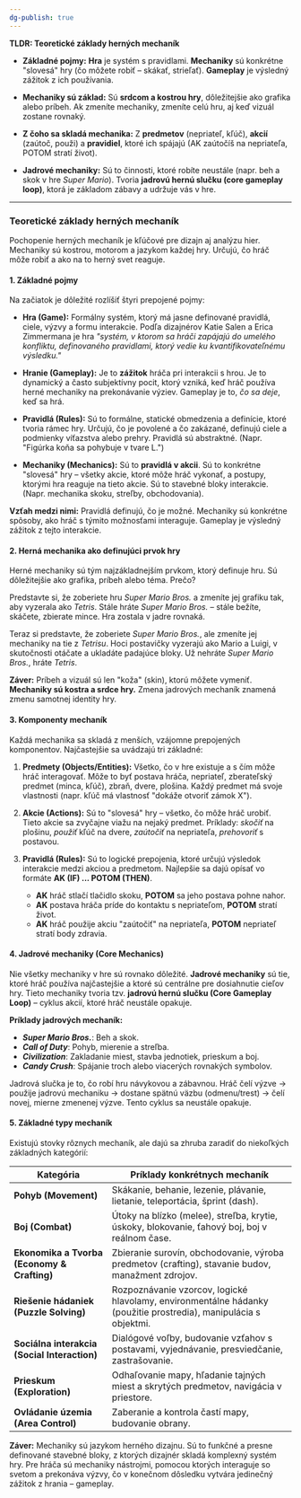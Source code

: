 ```yaml
---
dg-publish: true
---
```

**TLDR: Teoretické základy herných mechaník**

- **Základné pojmy:** **Hra** je systém s pravidlami. **Mechaniky** sú konkrétne "slovesá" hry (čo môžete robiť – skákať, strieľať). **Gameplay** je výsledný zážitok z ich používania.
    
- **Mechaniky sú základ:** Sú **srdcom a kostrou hry**, dôležitejšie ako grafika alebo príbeh. Ak zmeníte mechaniky, zmeníte celú hru, aj keď vizuál zostane rovnaký.
    
- **Z čoho sa skladá mechanika:** Z **predmetov** (nepriateľ, kľúč), **akcií** (zaútoč, použi) a **pravidiel**, ktoré ich spájajú (AK zaútočíš na nepriateľa, POTOM stratí život).
    
- **Jadrové mechaniky:** Sú to činnosti, ktoré robíte neustále (napr. beh a skok v hre _Super Mario_). Tvoria **jadrovú hernú slučku (core gameplay loop)**, ktorá je základom zábavy a udržuje vás v hre.

---

### **Teoretické základy herných mechaník**

Pochopenie herných mechaník je kľúčové pre dizajn aj analýzu hier. Mechaniky sú kostrou, motorom a jazykom každej hry. Určujú, čo hráč môže robiť a ako na to herný svet reaguje.

#### **1. Základné pojmy**

Na začiatok je dôležité rozlíšiť štyri prepojené pojmy:

- **Hra (Game):** Formálny systém, ktorý má jasne definované pravidlá, ciele, výzvy a formu interakcie. Podľa dizajnérov Katie Salen a Erica Zimmermana je hra _"systém, v ktorom sa hráči zapájajú do umelého konfliktu, definovaného pravidlami, ktorý vedie ku kvantifikovateľnému výsledku."_
    
- **Hranie (Gameplay):** Je to **zážitok** hráča pri interakcii s hrou. Je to dynamický a často subjektívny pocit, ktorý vzniká, keď hráč používa herné mechaniky na prekonávanie výziev. Gameplay je to, _čo sa deje_, keď sa hrá.
    
- **Pravidlá (Rules):** Sú to formálne, statické obmedzenia a definície, ktoré tvoria rámec hry. Určujú, čo je povolené a čo zakázané, definujú ciele a podmienky víťazstva alebo prehry. Pravidlá sú abstraktné. (Napr. "Figúrka koňa sa pohybuje v tvare L.")
    
- **Mechaniky (Mechanics):** Sú to **pravidlá v akcii**. Sú to konkrétne "slovesá" hry – všetky akcie, ktoré môže hráč vykonať, a postupy, ktorými hra reaguje na tieto akcie. Sú to stavebné bloky interakcie. (Napr. mechanika skoku, streľby, obchodovania).
    

**Vzťah medzi nimi:** Pravidlá definujú, čo je možné. Mechaniky sú konkrétne spôsoby, ako hráč s týmito možnosťami interaguje. Gameplay je výsledný zážitok z tejto interakcie.

#### **2. Herná mechanika ako definujúci prvok hry**

Herné mechaniky sú tým najzákladnejším prvkom, ktorý definuje hru. Sú dôležitejšie ako grafika, príbeh alebo téma. Prečo?

Predstavte si, že zoberiete hru _Super Mario Bros._ a zmeníte jej grafiku tak, aby vyzerala ako _Tetris_. Stále hráte _Super Mario Bros._ – stále bežíte, skáčete, zbierate mince. Hra zostala v jadre rovnaká.

Teraz si predstavte, že zoberiete _Super Mario Bros._, ale zmeníte jej mechaniky na tie z _Tetrisu_. Hoci postavičky vyzerajú ako Mario a Luigi, v skutočnosti otáčate a ukladáte padajúce bloky. Už nehráte _Super Mario Bros._, hráte _Tetris_.

**Záver:** Príbeh a vizuál sú len "koža" (skin), ktorú môžete vymeniť. **Mechaniky sú kostra a srdce hry.** Zmena jadrových mechaník znamená zmenu samotnej identity hry.

#### **3. Komponenty mechaník**

Každá mechanika sa skladá z menších, vzájomne prepojených komponentov. Najčastejšie sa uvádzajú tri základné:

1. **Predmety (Objects/Entities):** Všetko, čo v hre existuje a s čím môže hráč interagovať. Môže to byť postava hráča, nepriateľ, zberateľský predmet (minca, kľúč), zbraň, dvere, plošina. Každý predmet má svoje vlastnosti (napr. kľúč má vlastnosť "dokáže otvoriť zámok X").
    
2. **Akcie (Actions):** Sú to "slovesá" hry – všetko, čo môže hráč urobiť. Tieto akcie sa zvyčajne viažu na nejaký predmet. Príklady: _skočiť_ na plošinu, _použiť_ kľúč na dvere, _zaútočiť_ na nepriateľa, _prehovoriť_ s postavou.
    
3. **Pravidlá (Rules):** Sú to logické prepojenia, ktoré určujú výsledok interakcie medzi akciou a predmetom. Najlepšie sa dajú opísať vo formáte **AK (IF) ... POTOM (THEN)**.
    
    - **AK** hráč stlačí tlačidlo skoku, **POTOM** sa jeho postava pohne nahor.
    - **AK** postava hráča príde do kontaktu s nepriateľom, **POTOM** stratí život.
    - **AK** hráč použije akciu "zaútočiť" na nepriateľa, **POTOM** nepriateľ stratí body zdravia.

#### **4. Jadrové mechaniky (Core Mechanics)**

Nie všetky mechaniky v hre sú rovnako dôležité. **Jadrové mechaniky** sú tie, ktoré hráč používa najčastejšie a ktoré sú centrálne pre dosiahnutie cieľov hry. Tieto mechaniky tvoria tzv. **jadrovú hernú slučku (Core Gameplay Loop)** – cyklus akcií, ktoré hráč neustále opakuje.

**Príklady jadrových mechaník:**

- ***Super Mario Bros.***: Beh a skok.
- _**Call of Duty**_: Pohyb, mierenie a streľba.
- _**Civilization**_: Zakladanie miest, stavba jednotiek, prieskum a boj.
- _**Candy Crush**_: Spájanie troch alebo viacerých rovnakých symbolov.

Jadrová slučka je to, čo robí hru návykovou a zábavnou. Hráč čelí výzve -> použije jadrovú mechaniku -> dostane spätnú väzbu (odmenu/trest) -> čelí novej, mierne zmenenej výzve. Tento cyklus sa neustále opakuje.

#### **5. Základné typy mechaník**

Existujú stovky rôznych mechaník, ale dajú sa zhruba zaradiť do niekoľkých základných kategórií:

| **Kategória**                                | **Príklady konkrétnych mechaník**                                                                                |
| -------------------------------------------- | ---------------------------------------------------------------------------------------------------------------- |
| **Pohyb (Movement)**                         | Skákanie, behanie, lezenie, plávanie, lietanie, teleportácia, šprint (dash).                                     |
| **Boj (Combat)**                             | Útoky na blízko (melee), streľba, krytie, úskoky, blokovanie, ťahový boj, boj v reálnom čase.                    |
| **Ekonomika a Tvorba (Economy & Crafting)**  | Zbieranie surovín, obchodovanie, výroba predmetov (crafting), stavanie budov, manažment zdrojov.                 |
| **Riešenie hádaniek (Puzzle Solving)**       | Rozpoznávanie vzorcov, logické hlavolamy, environmentálne hádanky (použitie prostredia), manipulácia s objektmi. |
| **Sociálna interakcia (Social Interaction)** | Dialógové voľby, budovanie vzťahov s postavami, vyjednávanie, presviedčanie, zastrašovanie.                      |
| **Prieskum (Exploration)**                   | Odhaľovanie mapy, hľadanie tajných miest a skrytých predmetov, navigácia v priestore.                            |
| **Ovládanie územia (Area Control)**          | Zaberanie a kontrola častí mapy, budovanie obrany.                                                               |

**Záver:** Mechaniky sú jazykom herného dizajnu. Sú to funkčné a presne definované stavebné bloky, z ktorých dizajnér skladá komplexný systém hry. Pre hráča sú mechaniky nástrojmi, pomocou ktorých interaguje so svetom a prekonáva výzvy, čo v konečnom dôsledku vytvára jedinečný zážitok z hrania – gameplay.